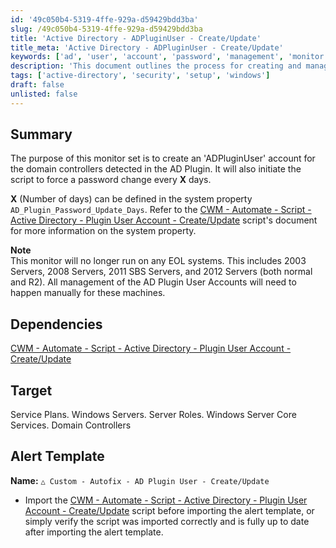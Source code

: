 ```yaml
---
id: '49c050b4-5319-4ffe-929a-d59429bdd3ba'
slug: /49c050b4-5319-4ffe-929a-d59429bdd3ba
title: 'Active Directory - ADPluginUser - Create/Update'
title_meta: 'Active Directory - ADPluginUser - Create/Update'
keywords: ['ad', 'user', 'account', 'password', 'management', 'monitor']
description: 'This document outlines the process for creating and managing an ADPluginUser account for domain controllers detected in the AD Plugin. It details the script initiation for password changes, dependencies, and alert templates, while also addressing the limitations on EOL systems.'
tags: ['active-directory', 'security', 'setup', 'windows']
draft: false
unlisted: false
---
```


## Summary

The purpose of this monitor set is to create an 'ADPluginUser' account for the domain controllers detected in the AD Plugin. It will also initiate the script to force a password change every **X** days.

**X** (Number of days) can be defined in the system property `AD_Plugin_Password_Update_Days`. Refer to the [CWM - Automate - Script - Active Directory - Plugin User Account - Create/Update](/docs/ea1aca74-77ee-4387-91f2-57adb5822737) script's document for more information on the system property.

**Note**  
This monitor will no longer run on any EOL systems. This includes 2003 Servers, 2008 Servers, 2011 SBS Servers, and 2012 Servers (both normal and R2). All management of the AD Plugin User Accounts will need to happen manually for these machines.

## Dependencies

[CWM - Automate - Script - Active Directory - Plugin User Account - Create/Update](/docs/ea1aca74-77ee-4387-91f2-57adb5822737)

## Target

Service Plans. Windows Servers. Server Roles. Windows Server Core Services. Domain Controllers

## Alert Template

**Name:**  `△ Custom - Autofix - AD Plugin User - Create/Update`

- Import the [CWM - Automate - Script - Active Directory - Plugin User Account - Create/Update](/docs/ea1aca74-77ee-4387-91f2-57adb5822737) script before importing the alert template, or simply verify the script was imported correctly and is fully up to date after importing the alert template.